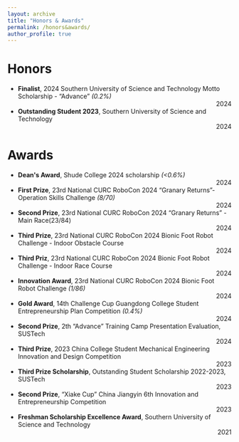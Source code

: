 ```yaml
---
layout: archive
title: "Honors & Awards"
permalink: /honors&awards/
author_profile: true
---
```


Honors
======
- **Finalist**, 2024 Southern University of Science and Technology Motto Scholarship - “Advance” *(0.2%)* <div align="right">2024</div>
- **Outstanding Student 2023**, Southern University of Science and Technology	<div align="right">2024</div>

Awards
======
- **Dean's Award**, Shude College 2024 scholarship *(<0.6%)* <div align="right">2024</div>
- **First Prize**, 23rd National CURC RoboCon 2024 “Granary Returns”- Operation Skills Challenge *(8/70)* 	<div align="right">2024</div>
- **Second Prize**, 23rd National CURC RoboCon 2024 “Granary Returns” - Main Race(23/84)	<div align="right">2024</div>
- **Third Prize**, 23rd National CURC RoboCon 2024 Bionic Foot Robot Challenge - Indoor Obstacle Course	<div align="right">2024</div>
- **Third Priz**, 23rd National CURC RoboCon 2024 Bionic Foot Robot Challenge - Indoor Race Course	<div align="right">2024</div>
- **Innovation Award**, 23rd National CURC RoboCon 2024 Bionic Foot Robot Challenge *(1/86)*	<div align="right">2024</div>
- **Gold Award**, 14th Challenge Cup Guangdong College Student Entrepreneurship Plan Competition *(0.4%)*	<div align="right">2024</div>
- **Second Prize**, 2th “Advance” Training Camp Presentation Evaluation, SUSTech	<div align="right">2024</div>
- **Third Prize**, 2023 China College Student Mechanical Engineering Innovation and Design Competition	<div align="right">2023</div>
- **Third Prize Scholarship**, Outstanding Student Scholarship 2022-2023, SUSTech	<div align="right">2023</div>
- **Second Prize**, “Xiake Cup” China Jiangyin 6th Innovation and Entrepreneurship Competition	<div align="right">2023</div>
- **Freshman Scholarship Excellence Award**, Southern University of Science and Technology 	<div align="right">2021</div>




